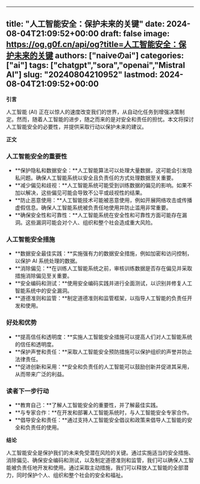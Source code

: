 
---
title: "人工智能安全：保护未来的关键"
date: 2024-08-04T21:09:52+00:00
draft: false
image: https://og.g0f.cn/api/og?title=人工智能安全：保护未来的关键
authors: ["naiveのai"]
categories: ["ai"]
tags: ["chatgpt","sora","openai","Mistral AI"]
slug: "20240804210952"
lastmod: 2024-08-04T21:09:52+00:00
---
**引言**

人工智能 (AI) 正在以惊人的速度改变我们的世界，从自动化任务到增强决策制定。然而，随着人工智能的进步，随之而来的是对安全和责任的担忧。本文将探讨人工智能安全的必要性，并提供采取行动以保护未来的建议。

**正文**

### 人工智能安全的重要性

* **保护隐私和数据安全：**人工智能算法可以处理大量数据，这可能会引发隐私问题。确保人工智能系统以安全且负责任的方式处理数据至关重要。
* **减少偏见和歧视：**人工智能系统可能受到训练数据的偏见的影响。如果不加以解决，这些偏见可能会导致不公平或歧视性的结果。
* **防止恶意使用：**人工智能技术可能被恶意使用，例如开展网络攻击或传播虚假信息。确保人工智能系统被负责任地使用并防止滥用非常重要。
* **确保安全性和可靠性：**人工智能系统在安全性和可靠性方面可能存在漏洞。这些漏洞可能会对个人、组织和整个社会造成重大风险。

### 人工智能安全措施

* **数据安全最佳实践：**实施强有力的数据安全措施，例如加密和访问控制，以保护 AI 系统处理的数据。
* **消除偏见：**在训练人工智能系统之前，审核训练数据是否存在偏见并采取措施消除偏见至关重要。
* **安全编码和测试：**使用安全编码实践并进行全面测试，以识别并修复人工智能系统中的安全漏洞。
* **道德准则和监管：**制定道德准则和监管框架，以指导人工智能的负责任开发和使用。

### 好处和优势

* **提高信任和透明度：**实施人工智能安全措施可以提高人们对人工智能系统的信任和透明度。
* **保护声誉和责任：**采取人工智能安全预防措施可以保护组织的声誉并防止法律责任。
* **促进创新和采用：**安全和负责任的人工智能可以鼓励创新并促进其采用，从而带来广泛的利益。

### 读者下一步行动

* **教育自己：**了解人工智能安全的重要性，并了解最佳实践。
* **与专家合作：**在开发和部署人工智能系统时，与人工智能安全专家合作。
* **倡导安全和责任：**通过支持人工智能安全倡议和政策来倡导人工智能的安全和负责任的使用。

**结论**

人工智能安全是保护我们的未来免受潜在风险的关键。通过实施适当的安全措施、消除偏见、确保安全编码和测试，以及制定道德准则和监管，我们可以确保人工智能被负责任地开发和使用。通过采取主动措施，我们可以释放人工智能的全部潜力，同时保护个人、组织和整个社会的安全和福祉。
